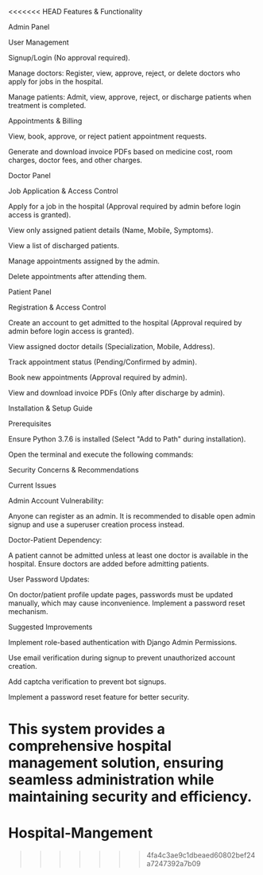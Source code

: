 <<<<<<< HEAD
Features & Functionality

Admin Panel

User Management

Signup/Login (No approval required).

Manage doctors: Register, view, approve, reject, or delete doctors who apply for jobs in the hospital.

Manage patients: Admit, view, approve, reject, or discharge patients when treatment is completed.

Appointments & Billing

View, book, approve, or reject patient appointment requests.

Generate and download invoice PDFs based on medicine cost, room charges, doctor fees, and other charges.

Doctor Panel

Job Application & Access Control

Apply for a job in the hospital (Approval required by admin before login access is granted).

View only assigned patient details (Name, Mobile, Symptoms).

View a list of discharged patients.

Manage appointments assigned by the admin.

Delete appointments after attending them.

Patient Panel

Registration & Access Control

Create an account to get admitted to the hospital (Approval required by admin before login access is granted).

View assigned doctor details (Specialization, Mobile, Address).

Track appointment status (Pending/Confirmed by admin).

Book new appointments (Approval required by admin).

View and download invoice PDFs (Only after discharge by admin).

Installation & Setup Guide

Prerequisites

Ensure Python 3.7.6 is installed (Select "Add to Path" during installation).

Open the terminal and execute the following commands:



Security Concerns & Recommendations

Current Issues

Admin Account Vulnerability:

Anyone can register as an admin. It is recommended to disable open admin signup and use a superuser creation process instead.

Doctor-Patient Dependency:

A patient cannot be admitted unless at least one doctor is available in the hospital. Ensure doctors are added before admitting patients.

User Password Updates:

On doctor/patient profile update pages, passwords must be updated manually, which may cause inconvenience. Implement a password reset mechanism.

Suggested Improvements

Implement role-based authentication with Django Admin Permissions.

Use email verification during signup to prevent unauthorized account creation.

Add captcha verification to prevent bot signups.

Implement a password reset feature for better security.

This system provides a comprehensive hospital management solution, ensuring seamless administration while maintaining security and efficiency.
=======
# Hospital-Mangement
>>>>>>> 4fa4c3ae9c1dbeaed60802bef24a7247392a7b09
